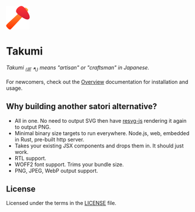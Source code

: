 <img src="./assets/images/takumi.svg" alt="Takumi" width="64" />

# Takumi

_Takumi <sub>(匠 🪓)</sub> means "artisan" or "craftsman" in Japanese._

For newcomers, check out the [Overview](https://takumi.kane.tw/docs/) documentation for installation and usage.

## Why building another satori alternative?

- All in one. No need to output SVG then have [resvg-js](https://github.com/thx/resvg-js) rendering it again to output PNG.
- Minimal binary size targets to run everywhere. Node.js, web, embedded in Rust, pre-built http server.
- Takes your existing JSX components and drops them in. It should just work.
- RTL support.
- WOFF2 font support. Trims your bundle size.
- PNG, JPEG, WebP output support.

## License

Licensed under the terms in the [LICENSE](LICENSE) file.
